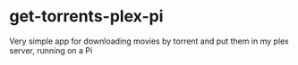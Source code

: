 # get-torrents-plex-pi
Very simple app for downloading movies by torrent and put them in my plex server, running on a Pi
